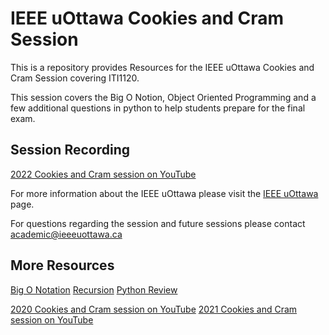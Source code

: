 # IEEE uOttawa Cookies and Cram Session

This is a repository provides Resources for the IEEE uOttawa Cookies and Cram Session covering ITI1120. 

This session covers the Big O Notion, Object Oriented Programming and a few additional questions in python to help students prepare for the final exam.

## Session Recording
[2022 Cookies and Cram session on YouTube](https://youtu.be/YNDCTQLbzi8)

For more information about the IEEE uOttawa please visit the [IEEE uOttawa](https://ieee.uottawa.ca/) page.

For questions regarding the session and future sessions please contact [academic@ieeeuottawa.ca](mailto:academic@ieeeuottawa.ca)

## More Resources
[Big O Notation](https://www.youtube.com/watch?v=5yJ_QLec0Lc)
[Recursion](https://www.youtube.com/watch?v=wMNrSM5RFMc)
[Python Review](https://www.youtube.com/watch?v=JJmcL1N2KQs)

[2020 Cookies and Cram session on YouTube](https://www.youtube.com/watch?v=2tcRK9cMcIw)
[2021 Cookies and Cram session on YouTube](https://www.youtube.com/watch?v=vc7-oKy2G5c)
